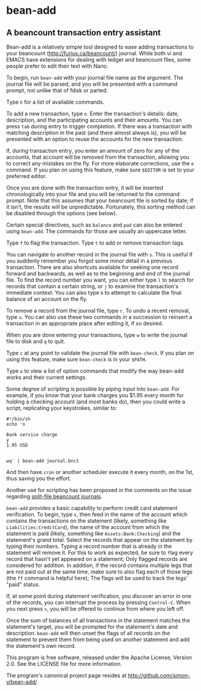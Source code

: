# bean-add
## A beancount transaction entry assistant

Bean-add is a relatively simple tool designed to ease adding transactions to your beancount (http://furius.ca/beancount/) journal. While both vi and EMACS have extensions for dealing with ledger and beancount files, some people prefer to edit their text with Nano.

To begin, run `bean-add` with your journal file name as the argument. The journal file will be parsed, and you will be presented with a command prompt, not unlike that of fdisk or parted.

Type `h` for a list of available commands.

To add a new transaction, type `n`. Enter the transaction's details: date, description, and the participating accounts and their amounts. You can press `tab` during entry to trigger completion. If there was a transaction with matching description in the past (and there almost always is), you will be presented with an option to reuse the accounts for the new transaction.

If, during transaction entry, you enter an amount of zero for any of the accounts, that account will be removed from the transaction, allowing you to correct any mistakes on the fly. For more elaborate corrections, use the `e` command. If you plan on using this feature, make sure `$EDITOR` is set to your preferred editor.

Once you are done with the transaction entry, it will be inserted chronologically into your file and you will be returned to the command prompt. Note that this assumes that your beancount file is sorted by date; If it isn't, the results will be unpredictable. Fortunately, this sorting method can be disabled through the options (see below).

Certain special directives, such as `balance` and `pad` can also be entered using `bean-add`. The commands for those are usually an uppercase letter.

Type `f` to flag the transaction. Type `t` to add or remove transaction tags.

You can navigate to another record in the journal file with `s`. This is useful if you suddenly remember you forgot some minor detail in a previous transaction. There are also shortcuts available for seeking one record forward and backwards, as well as to the beginning and end of the journal file. To find the record number you want, you can either type `l` to search for records that contain a certain string, or `j` to examine the transaction's immediate context. You can also type `b` to attempt to calculate the final balance of an account on the fly.

To remove a record from the journal file, type `r`. To undo a recent removal, type `u`. You can also use these two commands in a succession to reinsert a transaction in an appropriate place after editing it, if so desired.

When you are done entering your transactions, type `w` to write the journal file to disk and `q` to quit.

Type `c` at any point to validate the journal file with `bean-check`. If you plan on using this feature, make sure `bean-check` is in your `$PATH`.

Type `o` to view a list of option commands that modify the way bean-add works and their current settings.

Some degree of scripting is possible by piping input into `bean-add`. For example, if you know that your bank charges you $1.95 every month for holding a checking account (and most banks do), then you could write a script, replicating your keystrokes, similar to:

    #!/bin/sh
    echo 'n
    
    Bank service charge
    y
    1.95 USD
    
    
    wq' | bean-add journal.bnct

And then have `cron` or another scheduler execute it every month, on the 1st, thus saving you the effort.

Another use for scripting has been proposed in the comments on the issue regarding [split-file beancount journals](https://github.com/simon-v/bean-add/issues/3#issuecomment-250917599).

`bean-add` provides a basic capability to perform credit card statement verification. To begin, type `v`, then feed in the name of the account which contains the transactions on the statement (likely, something like `Liabilities:CreditCard`), the name of the account from which the statement is paid (likely, something like `Assets:Bank:Checking`) and the statement's grand total. Select the records that appear on the statement by typing their numbers. Typing a record number that is already in the statement will remove it. For this to work as expected, be sure to `f`lag every record that hasn't yet appeared on a statement; Only flagged records are considered for addition. In addition, if the record contains multiple legs that are not paid out at the same time, make sure to also flag each of those legs (the `ff` command is helpful here); The flags will be used to track the legs' "paid" status.

If, at some point during statement verification, you discover an error in one of the records, you can interrupt the process by pressing `Control-C`. When you next press `v`, you will be offered to continue from where you left off.

Once the sum of balances of all transactions in the statement matches the statement's target, you will be prompted for the statement's date and description. `bean-add` will then unset the flags of all records on the statement to prevent them from being used on another statement and add the statement's own record.

This program is free software, released under the Apache License, Version 2.0. See the LICENSE file for more information.

The program's canonical project page resides at http://github.com/simon-v/bean-add/
